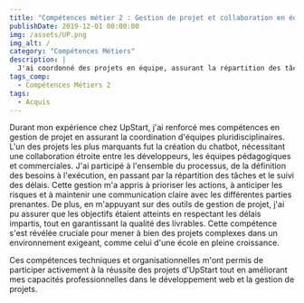 ```yaml
---
title: "Compétences métier 2 : Gestion de projet et collaboration en équipe"
publishDate: 2019-12-01 00:00:00
img: /assets/UP.png
img_alt: /
category: "Compétences Métiers"
description: |
  J'ai coordonné des projets en équipe, assurant la répartition des tâches et la communication fluide entre les parties prenantes pour respecter les délais.
tags_comp: 
  - Compétences Métiers 2
tags:
  - Acquis
---
```


Durant mon expérience chez UpStart, j'ai renforcé mes compétences en gestion de projet en assurant la coordination d'équipes pluridisciplinaires. L'un des projets les plus marquants fut la création du chatbot, nécessitant une collaboration étroite entre les développeurs, les équipes pédagogiques et commerciales. J'ai participé à l'ensemble du processus, de la définition des besoins à l'exécution, en passant par la répartition des tâches et le suivi des délais. Cette gestion m'a appris à prioriser les actions, à anticiper les risques et à maintenir une communication claire avec les différentes parties prenantes. De plus, en m'appuyant sur des outils de gestion de projet, j'ai pu assurer que les objectifs étaient atteints en respectant les délais impartis, tout en garantissant la qualité des livrables. Cette compétence s'est révélée cruciale pour mener à bien des projets complexes dans un environnement exigeant, comme celui d'une école en pleine croissance.

Ces compétences techniques et organisationnelles m'ont permis de participer activement à la réussite des projets d'UpStart tout en améliorant mes capacités professionnelles dans le développement web et la gestion de projets.






